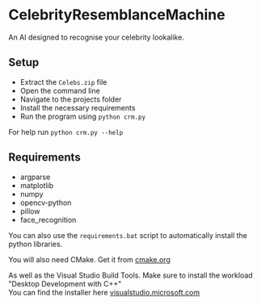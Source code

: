 # CelebrityResemblanceMachine

An AI designed to recognise your celebrity lookalike.

## Setup

* Extract the `Celebs.zip` file
* Open the command line
* Navigate to the projects folder
* Install the necessary requirements
* Run the program using `python crm.py`

For help run `python crm.py --help`

## Requirements

* argparse
* matplotlib
* numpy
* opencv-python
* pillow
* face_recognition

You can also use the `requirements.bat` script to automatically install the python libraries.

You will also need CMake.
Get it from [cmake.org](https://cmake.org/download/)

As well as the Visual Studio Build Tools.
Make sure to install the workload "Desktop Development with C++"   
You can find the installer here [visualstudio.microsoft.com](https://visualstudio.microsoft.com/downloads/#build-tools-for-visual-studio-2022)